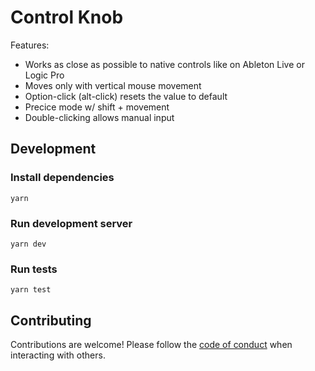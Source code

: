 # Control Knob

Features:

- Works as close as possible to native controls like on Ableton Live or Logic Pro
- Moves only with vertical mouse movement
- Option-click (alt-click) resets the value to default
- Precice mode w/ shift + movement
- Double-clicking allows manual input
## Development

### Install dependencies

`yarn`

### Run development server

`yarn dev`

### Run tests

`yarn test`

## Contributing

Contributions are welcome! Please follow the [code of conduct](https://www.contributor-covenant.org/version/2/0/code_of_conduct/) when interacting with others.